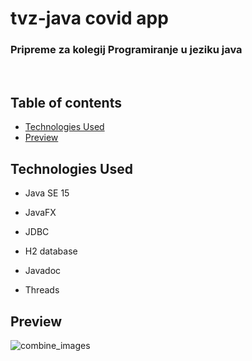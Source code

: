 # tvz-java covid app
### Pripreme za kolegij Programiranje u jeziku java

</br>

## Table of contents
* [Technologies Used](#technologies-used)
* [Preview](#preview)


## Technologies Used

* Java SE 15

* JavaFX

* JDBC

* H2 database

* Javadoc

* Threads


## Preview

![combine_images](https://user-images.githubusercontent.com/36823337/122687503-0b43b700-d217-11eb-8e7a-194166f824c5.jpg)

